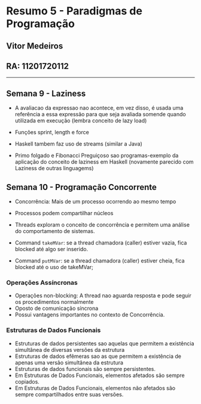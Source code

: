 # Resumo 5 - Paradigmas de Programação
## Vitor Medeiros
## RA: 11201720112

---

## Semana 9 - Laziness

- A avaliacao da expressao nao acontece, em vez disso, é usada uma referência a essa expressão para que seja avaliada somende quando utilizada em execução
(lembra conceito de lazy load) 

- Funções sprint, length e force

- Haskell tambem faz uso de streams (similar a Java)

- Primo folgado e Fibonacci Preguiçoso sao programas-exemplo da aplicação do conceito de laziness em Haskell (novamente parecido com Laziness de outras linguagems) 


## Semana 10 - Programação Concorrente

- Concorrência: Mais de um processo ocorrendo ao mesmo tempo
- Processos podem compartilhar núcleos
- Threads exploram o conceito de concorrência e permitem uma análise do comportamento de sistemas.

- Command ``takeMVar``: se a thread chamadora (caller) estiver vazia, fica blocked até algo ser inserido.
- Command ``putMVar``: se a thread chamadora (caller) estiver cheia, fica blocked até o uso de takeMVar;

### Operações Assíncronas

- Operações non-blocking: A thread nao aguarda resposta e pode seguir os procedimentos normalmente
- Oposto de comunicação síncrona
- Possui vantagens importantes no contexto de Concorrência.

### Estruturas de Dados Funcionais

- Estruturas de dados persistentes sao aquelas que permitem a existência simultânea de diversas versões da estrutura
- Estruturas de dados efêmeras sao as que permitem a existência de apenas uma versão simultânea da estrutura
- Estruturas de dados funcionais são sempre persistentes. 
- Em Estruturas de Dados Funcionais, elementos afetados são sempre copiados.
- Em Estruturas de Dados Funcionais, elementos não afetados são sempre compartilhados entre suas versões.
